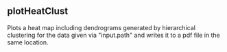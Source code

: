 ## plotHeatClust
Plots a heat map including dendrograms generated by hierarchical clustering for the data given via "input.path" and writes it to a pdf file in the same location.
